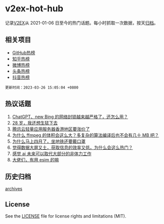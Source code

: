 # v2ex-hot-hub

 记录[V2EX](https://www.v2ex.com/)从 2021-01-06 日至今的热门话题。每小时抓取一次数据，按天[归档](archives)。
 
 ## 相关项目

- [GitHub热榜](https://github.com/snaildev/github-hot-hub)
- [知乎热榜](https://github.com/snaildev/zhihu-hot-hub)
- [微博热榜](https://github.com/snaildev/weibo-hot-hub)
- [头条热榜](https://github.com/snaildev/toutiao-hot-hub)
- [抖音热榜](https://github.com/snaildev/douyin-hot-hub)


 `更新时间：2023-03-26 15:05:04 +0800`

## 热议话题

1. [ChatGPT、new Bing 的网络封锁越来越严格了，还怎么用？](https://www.v2ex.com/t/927207)
1. [28 岁，我还想生猛下去](https://www.v2ex.com/t/927096)
1. [腾讯云轻量应用服务器香港地区要涨价了](https://www.v2ex.com/t/927116)
1. [为什么 ffmpeg 的体积会这么大？多复杂的算法编译后也不会有几十 MB 吧？](https://www.v2ex.com/t/927148)
1. [为什么马上四月了，坐地铁还要戴口罩](https://www.v2ex.com/t/927226)
1. [觉得数据大屏又土，获取信息的效率又低，为什么会这么热门？](https://www.v2ex.com/t/927179)
1. [感觉 ai 未来可以取代大部分的非体力工作](https://www.v2ex.com/t/927129)
1. [大佬们，有用 esim 的嘛](https://www.v2ex.com/t/927093)

## 历史归档

[archives](archives)

## License

See the [LICENSE](LICENSE) file for license rights and limitations (MIT).
